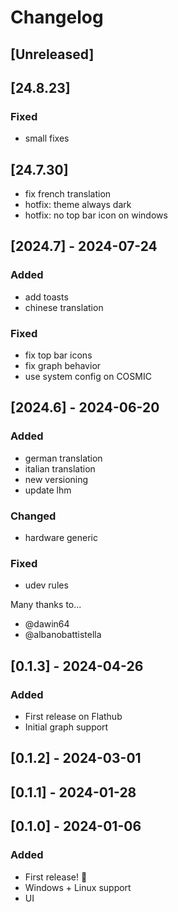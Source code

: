 # Changelog

## [Unreleased]

## [24.8.23]

### Fixed

- small fixes

## [24.7.30]

- fix french translation
- hotfix: theme always dark
- hotfix: no top bar icon on windows

## [2024.7] - 2024-07-24

### Added

- add toasts
- chinese translation

### Fixed

- fix top bar icons
- fix graph behavior
- use system config on COSMIC

## [2024.6] - 2024-06-20

### Added

- german translation
- italian translation
- new versioning
- update lhm

### Changed

- hardware generic

### Fixed

- udev rules

Many thanks to...

- @dawin64
- @albanobattistella

## [0.1.3] - 2024-04-26

### Added

- First release on Flathub
- Initial graph support

## [0.1.2] - 2024-03-01

## [0.1.1] - 2024-01-28

## [0.1.0] - 2024-01-06

### Added

- First release! :tada:
- Windows + Linux support
- UI
